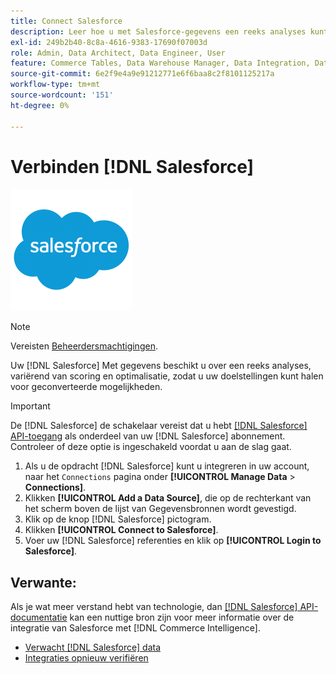 ```yaml
---
title: Connect Salesforce
description: Leer hoe u met Salesforce-gegevens een reeks analyses kunt maken, van scoring tot optimalisatie, zodat u uw doelstellingen voor geconverteerde mogelijkheden kunt halen.
exl-id: 249b2b40-8c8a-4616-9383-17690f07003d
role: Admin, Data Architect, Data Engineer, User
feature: Commerce Tables, Data Warehouse Manager, Data Integration, Data Import/Export
source-git-commit: 6e2f9e4a9e91212771e6f6baa8c2f8101125217a
workflow-type: tm+mt
source-wordcount: '151'
ht-degree: 0%

---
```


# Verbinden [!DNL Salesforce]

![](../../../assets/Salesforce_Logo.png)

>[!NOTE]
>
>Vereisten [Beheerdersmachtigingen](../../../administrator/user-management/user-management.md).

Uw [!DNL Salesforce] Met gegevens beschikt u over een reeks analyses, variërend van scoring en optimalisatie, zodat u uw doelstellingen kunt halen voor geconverteerde mogelijkheden.

>[!IMPORTANT]
>
>De [!DNL Salesforce] de schakelaar vereist dat u hebt [[!DNL Salesforce] API-toegang](../integrations/salesforce.md) als onderdeel van uw [!DNL Salesforce] abonnement. Controleer of deze optie is ingeschakeld voordat u aan de slag gaat.

1. Als u de opdracht [!DNL Salesforce] kunt u integreren in uw account, naar het `Connections` pagina onder **[!UICONTROL Manage Data** > **Connections]**.
1. Klikken **[!UICONTROL Add a Data Source]**, die op de rechterkant van het scherm boven de lijst van Gegevensbronnen wordt gevestigd.
1. Klik op de knop [!DNL Salesforce] pictogram.
1. Klikken **[!UICONTROL Connect to Salesforce]**.
1. Voer uw [!DNL Salesforce] referenties en klik op **[!UICONTROL Login to Salesforce]**.

## Verwante:

Als je wat meer verstand hebt van technologie, dan [[!DNL Salesforce] API-documentatie](https://developer.salesforce.com/docs/atlas.en-us.api_rest.meta/api_rest/intro_what_is_rest_api.htm) kan een nuttige bron zijn voor meer informatie over de integratie van Salesforce met [!DNL Commerce Intelligence].

* [Verwacht [!DNL Salesforce] data](../integrations/salesforce-data.md)
* [Integraties opnieuw verifiëren](https://experienceleague.adobe.com/docs/commerce-knowledge-base/kb/how-to/mbi-reauthenticating-integrations.html)

